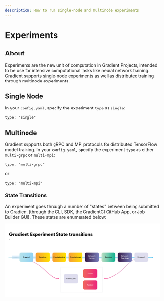```yaml
---
description: How to run single-node and multinode experiments
---
```


# Experiments

## About

Experiments are the new unit of computation in Gradient Projects, intended to be use for intensive computational tasks like neural network training. Gradient supports single-node experiments as well as distributed training through multinode experiments.

## Single Node

In your `config.yaml`, specify the experiment `type` as `single`:

```text
type: "single"
```

## Multinode

Gradient supports both gRPC and MPI protocols for distributed TensorFlow model training. In your `config.yaml`, specify the experiment `type` as either `multi-grpc` or `multi-mpi`:

```text
type: "multi-grpc"
```

or

```text
type: "multi-mpi"
```



### State Transitions

An experiment goes through a number of "states" between being submitted to Gradient \(through the CLI, SDK, the GradientCI GitHub App, or Job Builder GUI\). These states are enumerated below:

![](../.gitbook/assets/image%20%287%29.png)

